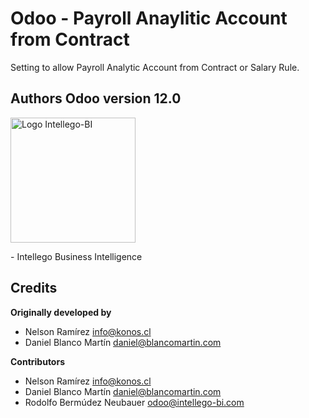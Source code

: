 Odoo - Payroll Anaylitic Account from Contract
==============================================

Setting to allow Payroll Analytic Account from Contract or Salary Rule. 

## Authors Odoo version 12.0
<p>
<img width="200" alt="Logo Intellego-BI" src="https://i2.wp.com/intellego-bi.com/ws/wp-content/uploads/2016/05/Intellego-BI-112x35.jpg" />
</p>
<p>
 - Intellego Business Intelligence <https://www.intellego-bi.com>
</p>

## Credits
 **Originally developed by**
 - Nelson Ramírez <info@konos.cl>
 - Daniel Blanco Martín <daniel@blancomartin.com>
 
 **Contributors**
 - Nelson Ramírez <info@konos.cl>
 - Daniel Blanco Martín <daniel@blancomartin.com>
 - Rodolfo Bermúdez Neubauer <odoo@intellego-bi.com>
